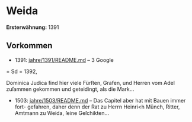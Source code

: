 # Weida

**Ersterwähnung:** 1391

## Vorkommen
- 1391: [jahre/1391/README.md](../jahre/1391/README.md) – 3
Google


= Sd =
1392,

Dominica Judica find hier viele Fürſten, Grafen,
und Herren vom Adel zuſammen gekommen und geteidingt,
als die Mark...
- 1503: [jahre/1503/README.md](../jahre/1503/README.md) – Das Capitel aber hat mit Bauen immer fort-
gefahren, daher denn der Rat zu Herrn Heinri<h Münch,
Ritter, Amtmann zu Weida, ſeine Geſchikten...
